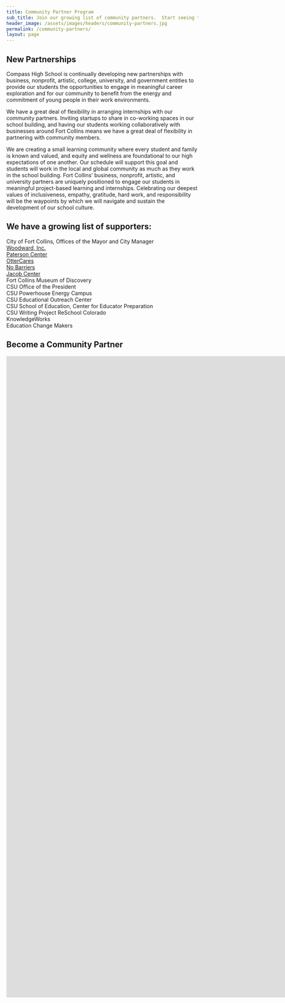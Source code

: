 ```yaml
---
title: Community Partner Program
sub_title: Join our growing list of community partners.  Start seeing the benefit of working with our students today.
header_image: /assets/images/headers/community-partners.jpg
permalink: /community-partners/
layout: page
---
```



## New Partnerships

Compass High School is continually developing new partnerships with business, nonprofit, artistic, college, university, and government entities to provide our students the opportunities to engage in meaningful career exploration and for our community to benefit from the energy and commitment of young people in their work environments.

We have a great deal of flexibility in arranging internships with our community partners. Inviting startups to share in co-working spaces in our school building, and having our students working collaboratively with businesses around Fort Collins means we have a great deal of flexibility in partnering with community members.

We are creating a small learning community where every student and family is known and valued, and equity and wellness are foundational to our high expectations of one another. Our schedule will support this goal and students will work in the local and global community as much as they work in the school building. Fort Collins’ business, nonprofit, artistic, and university partners are uniquely positioned to engage our students in meaningful project-based learning and internships. Celebrating our deepest values of inclusiveness, empathy, gratitude, hard work, and responsibility will be the waypoints by which we will navigate and sustain the development of our school culture.

## We have a growing list of supporters:

City of Fort Collins, Offices of the Mayor and City Manager
<br>[Woodward, Inc.](http://www.woodward.com/interngradopportunities.aspx)
<br>[Paterson Center](https://patersoncenter.com/stratop-strategic-planning/)
<br>[OtterCares](http://www.ottercares.org/)
<br>[No Barriers](http://www.nobarriersusa.org/)
<br>[Jacob Center](http://www.jacobcenter.org/)
<br>Fort Collins Museum of Discovery
<br>CSU Office of the President
<br>CSU Powerhouse Energy Campus
<br>CSU Educational Outreach Center
<br>CSU School of Education, Center for Educator Preparation
<br>CSU Writing Project ReSchool Colorado
<br>KnowledgeWorks
<br>Education Change Makers

## Become a Community Partner

<iframe src="https://docs.google.com/forms/d/e/1FAIpQLScZMn5Cnf1IDHwdz5eA7QRke8gcDM3esPJtWB8q3-8Wuu36tA/viewform?embedded=true" width="2000" height="1685" frameborder="0" marginheight="0" marginwidth="0">Loading...</iframe>